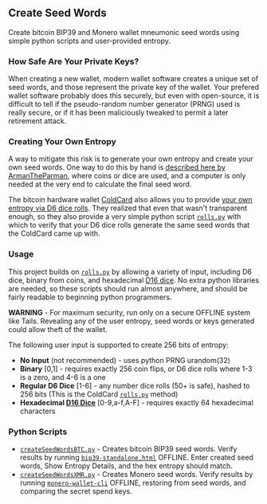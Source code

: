 ## Create Seed Words

Create bitcoin BIP39 and Monero wallet mneumonic seed words using simple python scripts and user-provided entropy.

### How Safe Are Your Private Keys?

When creating a new wallet, modern wallet software creates a unique set of seed words, and those represent the private key of the wallet. Your prefered wallet software probably does this securely, but even with open-source, it is difficult to tell if the pseudo-random number generator (PRNG) used is really secure, or if it has been maliciously tweaked to permit a later retirement attack.

### Creating Your Own Entropy

A way to mitigate this risk is to generate your own entropy and create your own seed words. One way to do this by hand is [described here by ArmanTheParman](https://armantheparman.com/bitcoin-seed-with-dice/), where coins or dice are used, and a computer is only needed at the very end to calculate the final seed word.

The bitcoin hardware wallet [ColdCard](https://coldcardwallet.com/) also allows you to provide [your own entropy via D6 dice rolls](https://coldcardwallet.com/docs/verifying-dice-roll-math). They realized that even that wasn't transparent enough, so they also provide a very simple python script [`rolls.py`](https://coldcardwallet.com/docs/rolls.py) with which to verify that your D6 dice rolls generate the same seed words that the ColdCard came up with.

### Usage

This project builds on [`rolls.py`](https://coldcardwallet.com/docs/rolls.py) by allowing a variety of input, including D6 dice, binary from coins, and hexadecimal [D16 dice](https://github.com/Samourai-Wallet/hexadecimal-die). No extra python libraries are needed, so these scripts should run almost anywhere, and should be fairly readable to beginning python programmers.

**WARNING** - For maximum security, run only on a secure OFFLINE system like Tails. Revealing any of the user entropy, seed words or keys generated could allow theft of the wallet.

The following user input is supported to create 256 bits of entropy:
* **No Input** (not recommended) - uses python PRNG urandom(32)
* **Binary** [0,1] - requires exactly 256 coin flips, or D6 dice rolls where 1-3 is a zero, and 4-6 is a one
* **Regular D6 Dice** [1-6] - any number dice rolls (50+ is safe), hashed to 256 bits (This is the ColdCard [`rolls.py`](https://coldcardwallet.com/docs/rolls.py) method)
* **Hexadecimal [D16 Dice](https://github.com/Samourai-Wallet/hexadecimal-die)** [0-9,a-f,A-F] - requires exactly 64 hexadecimal characters

### Python Scripts

* [`createSeedWordsBTC.py`](https://github.com/RaskaRuby/createSeedWords/blob/master/createSeedWordsBTC.py) - Creates bitcoin BIP39 seed words. Verify results by running [`bip39-standalone.html`](https://github.com/iancoleman/bip39) OFFLINE. Enter created seed words, Show Entropy Details, and the hex entropy should match.
* [`createSeedWordsXMR.py`](https://github.com/RaskaRuby/createSeedWords/blob/master/createSeedWordsXMR.py) - Creates Monero seed words. Verify results by running [`monero-wallet-cli`](https://getmonero.org) OFFLINE, restoring from seed words, and comparing the secret spend keys.

